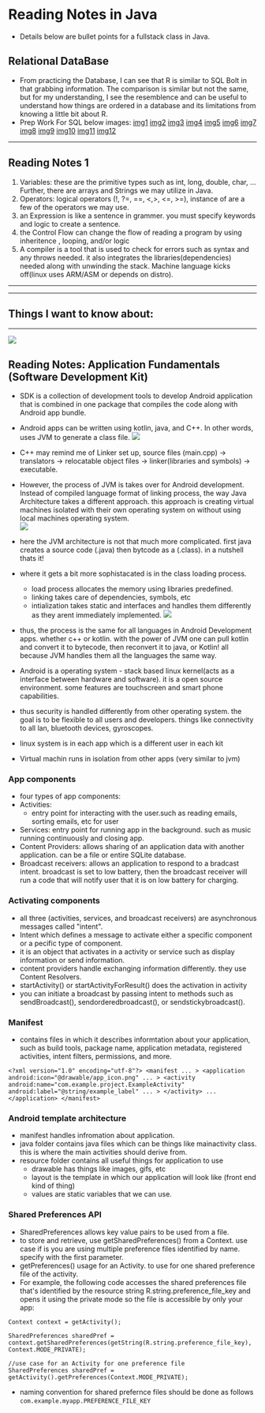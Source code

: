 # Reading Notes in Java
- Details below are bullet points for a fullstack class in Java.
## Relational DataBase
- From practicing the Database, I can see that R is similar to SQL Bolt in that grabbing information. The comparison is similar but not the same, but for my understanding, I see the resemblence and can be useful to understand how things are ordered in a database and its limitations from knowing a little bit about R.
- Prep Work For SQL below images:
[img1](public/prepImg/prepsql1.JPG)
[img2](public/prepImg/prepsql2.JPG)
[img3](public/prepImg/prepsql3.JPG)
[img4](public/prepImg/prepsql4.JPG)
[img5](public/prepImg/prepsql5.JPG)
[img6](public/prepImg/prepsql6.JPG)
[img7](public/prepImg/prepsql13.JPG)
[img8](public/prepImg/prepsql14.JPG)
[img9](public/prepImg/prepsql15.JPG)
[img10](public/prepImg/prepsql16.JPG)
[img11](public/prepImg/prepsql17.JPG)
[img12](public/prepImg/prepsql18.JPG)




****
## Reading Notes 1
1. Variables: these are the primitive types such as int, long, double, char, ... Further, there are arrays and Strings we may utilize in Java. 
2. Operators: logical operators (!, ?=, ==,  <,>, <=, >=), instance of are a few of the operators we may use.
3. an Expression is like a sentence in grammer. you must specify keywords and logic to create a sentence. 
4. the Control Flow can change the flow of reading a program by using inheritence , looping, and/or logic 
5. A compiler is a tool that is used to check for errors such as syntax and any throws needed. it also integrates the libraries(dependencies) needed along with unwinding the stack. Machine language kicks off(linux uses ARM/ASM or depends on distro). 

****

****
## Things I want to know about:
****

![](public/AndroidDrawing.jpg)

## Reading Notes: Application Fundamentals (Software Development Kit)
  - SDK is a collection of development tools to develop Android application that is combined in one package that compiles the code along with Android app bundle.
  - Android apps can be written using kotlin, java, and C++. In other words, uses JVM to generate a class file. 
  ![](public/jvm2.JPG)
  - C++ may remind me of Linker set up, source files (main.cpp) -> translators -> relocatable object files -> linker(libraries and symbols) -> executable. 
  - However, the process of JVM is takes over for Android development. Instead of compiled language format of linking process, the way Java Architecture takes a different approach. this approach is creating virtual machines isolated with their own operating system on without using local machines operating system.   
  ![](public/jvm1.JPG)
  - here the JVM architecture is not that much more complicated. first java creates a source code (.java) then bytcode as a (.class). in a nutshell thats it!
  - where it gets a bit more sophistacated is in the class loading process.
    - load process allocates the memory using libraries predefined.
    - linking takes care of dependencies, symbols, etc
    - intialization takes static and interfaces and handles them differently as they arent immediately implemented.
    ![](public/jvm3.JPG)
  - thus, the process is the same for all languages in Android Development apps. whether c++ or kotlin. with the power of JVM one can pull kotlin and convert it to bytecode, then reconvert it to java, or Kotlin! all because JVM handles them all the languages the same way. 

- Android is a operating system - stack based linux kernel(acts as a interface between hardware and software). it is a open source environment. some features are touchscreen and smart phone capabilities. 
- thus security is handled differently from other operating system. the goal is to be flexible to all users and developers. things like connectivity to all lan, bluetooth devices, gyroscopes.
- linux system is in each app which is a different user in each kit
- Virtual machin runs in isolation from other apps (very similar to jvm)

### App components
- four types of app components: 
- Activities:
  - entry point for interacting with the user.such as reading emails, sorting emails, etc for user
- Services: entry point for running app in the background. such as music running continuously and closing app.
- Content Providers: allows sharing of an application data with another application. can be a file or entire SQLite database.
- Broadcast receivers: allows an application to respond to a bradcast intent. broadcast is set to low battery, then the broadcast receiver will run a code that will notify user that it is on low battery for charging. 

### Activating components
- all three (activities, services, and broadcast receivers) are asynchronous  messages called "intent".
- Intent which defines a message  to activate either a specific component or a pecific type of component. 
- it is an object that activates in a activity or service such as display information or send information.
- content providers handle exchanging information differently. they use Content Resolvers.
- startActivity() or startActivityForResult() does the activation in activity
- you can initiate a broadcast by passing intent to methods such as sendBroadcast(), sendorderedbroadcast(), or sendstickybroadcast().


### Manifest
- contains files in which it describes informtation about your application, such as build tools, package name, application metadata, registered activities, intent filters, permissions, and more.

`<?xml version="1.0" encoding="utf-8"?>
<manifest ... >
    <application android:icon="@drawable/app_icon.png" ... >
        <activity android:name="com.example.project.ExampleActivity"
                  android:label="@string/example_label" ... >
        </activity>
        ...
    </application>
</manifest>`

### Android template architecture
- manifest handles infromation about application.
- java folder contains java files which can be things like mainactivity class. this is where the main activities should derive from.
- resource folder contains all useful things for application to use
  - drawable has things like images, gifs, etc
  - layout is the template in which our application will look like (front end kind of thing)
  - values are static variables that we can use.

 ### Shared Preferences API
 - SharedPreferences allows key value pairs to be used from a file. 
 - to store and retrieve, use getSharedPreferences() from a Context. use case if is you are using multiple preference files identified by name. specify with the first parameter.
 - getPreferences() usage for an Activity. to use for one shared preference file of the activity.
 - For example, the following code accesses the shared preferences file that's identified by the resource string R.string.preference_file_key and opens it using the private mode so the file is accessible by only your app:

  ```
  Context context = getActivity();

  SharedPreferences sharedPref = context.getSharedPreferences(getString(R.string.preference_file_key),
  Context.MODE_PRIVATE);

  //use case for an Activity for one preference file
  SharedPreferences sharedPref = getActivity().getPreferences(Context.MODE_PRIVATE);

  ````

- naming convention for shared prefernce files should be done as follows `com.example.myapp.PREFERENCE_FILE_KEY`

